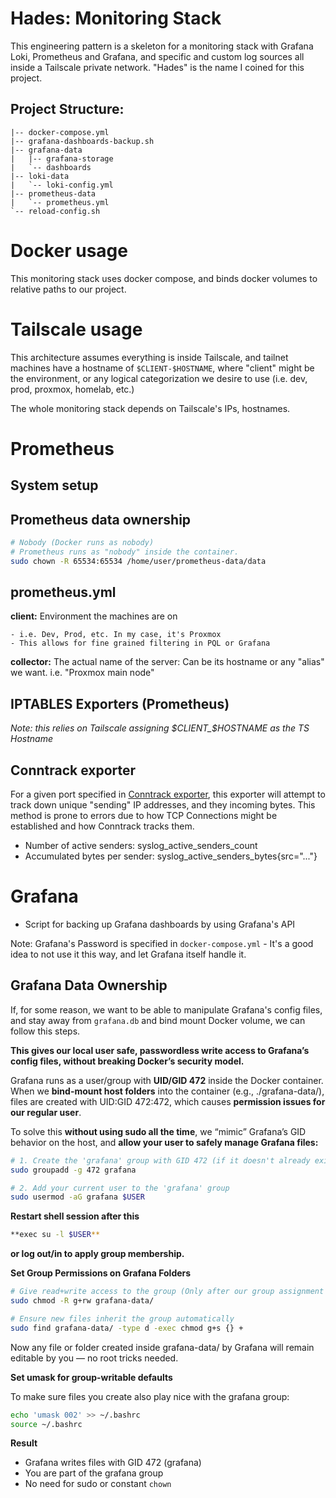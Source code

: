 # Hades: Monitoring Stack

This engineering pattern is a skeleton for a monitoring stack with Grafana Loki, Prometheus and Grafana, and specific and custom log sources all inside a Tailscale private network. "Hades" is the name I coined for this project. 

## Project Structure:

```
|-- docker-compose.yml
|-- grafana-dashboards-backup.sh
|-- grafana-data
|   |-- grafana-storage
|   `-- dashboards
|-- loki-data
|   `-- loki-config.yml
|-- prometheus-data
|   `-- prometheus.yml
`-- reload-config.sh
```
# Docker usage

This monitoring stack uses docker compose, and binds docker volumes to relative paths to our project.

# Tailscale usage

This architecture assumes everything is inside Tailscale, and tailnet machines have a hostname of `$CLIENT-$HOSTNAME`, where "client" might be the environment, or any logical categorization we desire to use (i.e. dev, prod, proxmox, homelab, etc.)

The whole monitoring stack depends on Tailscale's IPs, hostnames. 

# Prometheus

## System setup

## Prometheus data ownership

```bash
# Nobody (Docker runs as nobody)
# Prometheus runs as "nobody" inside the container.
sudo chown -R 65534:65534 /home/user/prometheus-data/data
```

## prometheus.yml

**client:** Environment the machines are on

    - i.e. Dev, Prod, etc. In my case, it's Proxmox
    - This allows for fine grained filtering in PQL or Grafana

**collector:** The actual name of the server: Can be its hostname or any "alias" we want. i.e. "Proxmox main node"

## IPTABLES Exporters (Prometheus)

*Note: this relies on Tailscale assigning $CLIENT_$HOSTNAME as the TS Hostname*

## Conntrack exporter

For a given port specified in [Conntrack exporter](firewall-logging/conntrack_exporter.sh), this exporter will attempt to track down unique "sending" IP addresses, and they incoming bytes. This method is prone to errors due to how TCP Connections might be established and how Conntrack tracks them. 

- Number of active senders: syslog_active_senders_count
- Accumulated bytes per sender: syslog_active_senders_bytes{src="..."}

# Grafana

- Script for backing up Grafana dashboards by using Grafana's API

Note: Grafana's Password is specified in `docker-compose.yml` - It's a good idea to not use it this way, and let Grafana itself handle it. 

## **Grafana Data Ownership**

If, for some reason, we want to be able to manipulate Grafana's config files, and stay away from `grafana.db` and bind mount Docker volume, we can follow this steps.

**This gives our local user safe, passwordless write access to Grafana’s config files, without breaking Docker’s security model.**

Grafana runs as a user/group with **UID/GID 472** inside the Docker container. When we **bind-mount host folders** into the container (e.g., ./grafana-data/), files are created with UID:GID 472:472, which causes **permission issues for our regular user**.

To solve this **without using sudo all the time**, we “mimic” Grafana’s GID behavior on the host, and  **allow your user to safely manage Grafana files:**

```bash
# 1. Create the 'grafana' group with GID 472 (if it doesn't already exist)
sudo groupadd -g 472 grafana

# 2. Add your current user to the 'grafana' group
sudo usermod -aG grafana $USER
```

**Restart shell session after this**

```bash
**exec su -l $USER**
```

**or log out/in to apply group membership.**

**Set Group Permissions on Grafana Folders**

```bash
# Give read+write access to the group (Only after our group assignment has been actually applied)
sudo chmod -R g+rw grafana-data/

# Ensure new files inherit the group automatically
sudo find grafana-data/ -type d -exec chmod g+s {} +
```

Now any file or folder created inside grafana-data/ by Grafana will remain editable by you — no root tricks needed.

**Set umask for group-writable defaults**

To make sure files you create also play nice with the grafana group:

```bash
echo 'umask 002' >> ~/.bashrc
source ~/.bashrc
```

**Result**

- Grafana writes files with GID 472 (grafana)
- You are part of the grafana group
- No need for sudo or constant `chown`
